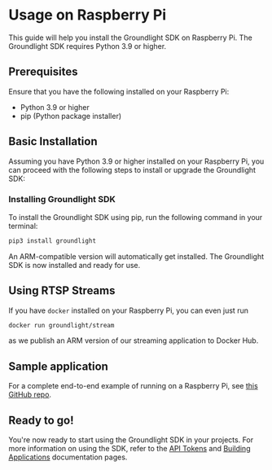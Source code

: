 # Usage on Raspberry Pi

This guide will help you install the Groundlight SDK on Raspberry Pi. The Groundlight SDK requires Python 3.9 or higher.

## Prerequisites

Ensure that you have the following installed on your Raspberry Pi:

- Python 3.9 or higher
- pip (Python package installer)

## Basic Installation

Assuming you have Python 3.9 or higher installed on your Raspberry Pi, you can proceed with the following steps to install or upgrade the Groundlight SDK:

### Installing Groundlight SDK

To install the Groundlight SDK using pip, run the following command in your terminal:

```bash
pip3 install groundlight
```

An ARM-compatible version will automatically get installed. The Groundlight SDK is now installed and ready for use.

## Using RTSP Streams

If you have `docker` installed on your Raspberry Pi, you can even just run

```bash
docker run groundlight/stream
```

as we publish an ARM version of our streaming application to Docker Hub.

## Sample application

For a complete end-to-end example of running on a Raspberry Pi, see [this GitHub repo](https://github.com/groundlight/raspberry-pi-door-lock).

## Ready to go!

You're now ready to start using the Groundlight SDK in your projects. For more information on using the SDK, refer to the [API Tokens](/docs/getting-started/api-tokens) and [Building Applications](/docs/building-applications) documentation pages.
